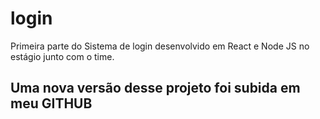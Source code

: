 # login
Primeira parte do Sistema de login desenvolvido em React e Node JS no estágio junto com o time.

<h2>Uma nova versão desse projeto foi subida em meu GITHUB</h2>

